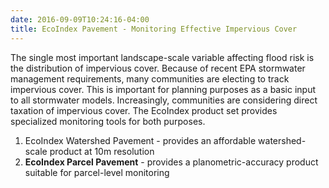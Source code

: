 ```yaml
---
date: 2016-09-09T10:24:16-04:00
title: EcoIndex Pavement - Monitoring Effective Impervious Cover
---
```



The single most important landscape-scale variable affecting flood risk is the distribution of impervious cover.  Because of recent EPA stormwater management requirements, many communities are electing to track impervious cover.  This is important for planning purposes as a basic input to all stormwater models.  Increasingly, communities are considering direct taxation of impervious cover.  The EcoIndex product set provides specialized monitoring tools for both purposes.  
<ol>
  <li>EcoIndex Watershed Pavement - provides an affordable watershed-scale product at 10m resolution</li>
  <li><b>EcoIndex Parcel Pavement</b> - provides a planometric-accuracy product suitable for parcel-level monitoring</li>
  </ol>

